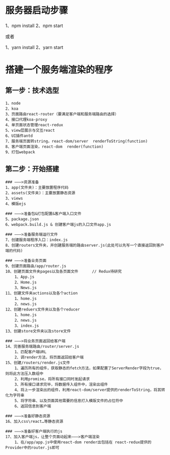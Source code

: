 服务器启动步骤
=========

1、npm install
2、npm start

或者

1、yarn install
2、yarn start


搭建一个服务端渲染的程序
=========

第一步：技术选型
---------
    1、node
    2、koa
    3、页面路由react-router（要满足客户端和服务端路由的选择）
    4、接口代理koa-proxy
    4、单页面状态管理react-redux
    5、view层展示与交互react
    6、UI插件antd
    7、服务端页面转string，react-dom/server  renderToString(function)
    8、客户端页面渲染，react-dom  render(function)
    9、打包webpack

第二步：开始搭建
---------
    ### ———>资源准备
    1、app(文件夹)：主要放置程序代码
    2、assets(文件夹)：主要放置静态资源
    3、views
    4、模版ejs

    ### ———>准备包&打包配置&客户端入口文件
    5、package.json
    6、webpack.build.js & 创建客户端js的入口文件app.js

    ### ———>准备服务端运行文件
    7、创建服务端程序入口：index.js
    8、创建routers文件夹，并创建服务端的路由server.js(此处可以先写一个直接返回到客户端的代码)
    
    ### ———>准备业务页面
    9、创建页面路由/app/router.js
    10、创建页面文件夹pages以及各页面文件      // Redux待研究
        1、App.js
        2、Home.js
        3、News.js
    11、创建文件夹actions以及各个action
        1、home.js
        2、news.js
    12、创建reduers文件夹以及各个reducer
        1、home.js
        2、news.js
        3、index.js
    13、创建store文件夹以及store文件

    ### ———>将业务页面返回给客户端
    14、完善服务端路由/router/server.js
        1、匹配客户端URL
        2、调render方法，将页面返回给客户端
    15、创建/routers/render.js文件
        1、遍历所有的组件，获取静态的fetch方法，如果配置了ServerRender字段为true，则将此方法压入数组中
        2、利用promise，将所有接口同时发起请求
        3、所有接口请求完毕，将数据传入组件中，渲染出组件
        4、将上一步渲染出的组件，利用react-dom/server提供的renderToString，将其转化为字符串
        5、将字符串、以及页面其他需要的信息打入模版文件的占位符中
        6、返回信息到客户端

    ### ———>准备好静态资源
    16、加入css\react…等静态资源

    ### ———>准备好客户端执行的js
    17、加入客户端js，让整个页面动起来———>客户端渲染
        1、在/app/app.js中使用react-dom render出包括在 react-redux提供的Provider中的router.js即可